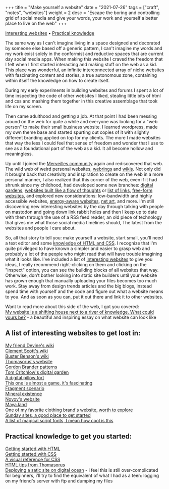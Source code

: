 +++
title = "Make yourself a website"
date = "2021-07-26"
tags = ["craft", "notes", "websites"]
weight = 2
desc = "Escape the boring and controlling grid of social media and give your words, your work and yourself a better place to live on the web"
+++

<div class="table-of-contents">

[Interesting websites](#a-list-of-interesting-websites-to-get-lost-in) •
[Practical knowledge](#practical-knowledge-to-get-you-started)

</div>

The same way as I can't imagine living in a space designed and decorated by someone else based off a generic pattern, I can't imagine my words and my work exist solely in the conformist and reductive spaces that are current day social media apps. When making this website I craved the freedom that I felt when I first started interacting and making stuff on the web as a kid. This place was wonderful, an infinite interconnected array of niche websites with fascinating content and stories, a true autonomous zone, containing within itself the knowledge on how to create itself.

During my early experiments in building websites and forums I spent a lot of time inspecting the code of other websites I liked, stealing little bits of html and css and mashing them together in this creative assemblage that took life on my screen.

Then came adulthood and getting a job. At that point I had been messing around on the web for quite a while and everyone was looking for a "web person" to make their small business website. I learned wordpress, made my own theme base and started spurting out copies of it with slightly different branding applied on top for my clients. The more I made websites that way the less I could feel that sense of freedom and wonder that I use to see as a foundational part of the web as a kid. It all become hollow and meaningless.

Up until I joined the [Merveilles community](https://merveilles.town/) again and rediscovered that web. The wild web of weird personal websites, [webrings](https://webring.xxiivv.com/#random) and [wikis](https://wiki.xxiivv.com/site/about.html). Not only did it brought back that creativity and inspiration to create on the web in a more personal manner, I also realized that this corner of the web, even if it had shrunk since my childhood, had developed some new branches: [digital gardens](https://tomcritchlow.com/2019/02/17/building-digital-garden/), [websites built like a flow of thoughts](http://npanzer.com/bog/cirzi.html) or [list of links](http://daywreckers.com/), [free-form websites](https://www.cellestialstudios.com/), and explored new considerations: low-bandwidth and highly accessible websites, [energy-aware websites](https://branch.climateaction.tech/), [net art](http://archive.rhizome.org/), and more. I'm still discovering new interesting websites by the day through talking with people on mastodon and going down link rabbit holes and then I keep up to date with them through the use of a RSS feed reader, an old piece of technology that gives me what those social media timelines should, The latest from the websites and people I care about.

So, all that story to tell you: make yourself a website, start small, you'll  need a text editor and some [knowledge of HTML and CSS](#practical-knowledge-to-get-you-started). I recognize that I'm quite privileged to have known a simpler and easier to grasp web and probably a lot of the people who might read that will have trouble imagining what it looks like. I've included a list of [interesting websites](#a-list-of-interesting-websites-to-get-lost-in) to give you ideas, I really recommend right-clicking on them and clicking on the "inspect" option, you can see the building blocks of all websites that way. Otherwise, don’t bother looking into static site builders until your website has grown enough that manually uploading your files becomes too much work. Stay away from design trends articles and the big blogs, instead spend time with yourself and the code and figure out what a website means to you. And as soon as you can, put it out there and link it to other websites.

Want to read more about this side of the web, I got you covered:  
[My website is a shifting house next to a river of knowledge. What could yours be?](https://thecreativeindependent.com/essays/laurel-schwulst-my-website-is-a-shifting-house-next-to-a-river-of-knowledge-what-could-yours-be/) - a beautiful and inspiring essay on what website can look like

## A list of interesting websites to get lost in:  
[My friend Devine's wiki](https://wiki.xxiivv.com/site/home.html)  
[Clement Scott's wiki](https://nchrs.xyz/site/home.html)  
[Buster Benson's wiki](https://notes.busterbenson.com/)  
[Thomasorus's website](https://thomasorus.com/home.html)  
[Gordon Brander patterns](http://gordonbrander.com/pattern/)  
[Tom Critchlow's digital garden](https://tomcritchlow.com/wiki/)  
[A digital pillow fort](https://eli.li/)  
[This one is almost a game, it's fascinating](https://sixey.es/crystal/)  
[Fragment scenario](http://fragmentscenario.com/index.html)  
[Mineral existence](https://mineralexistence.com/)  
[Novov's website](https://novov.me/index.html)  
[Maya.land](https://maya.land/)  
[One of my favorite clothing brand's website, worth to explore](https://online-ceramics.com/)  
[Sunday sites, a good place to get started](https://sundaysites.cafe/index.html)  
[A list of magical script fonts, I mean how cool is this](http://www.geocities.ws/nu_isis/fonts.html)

## Practical knowledge to get you started:  
[Getting started with HTML](https://developer.mozilla.org/en-US/docs/Learn/HTML/Introduction_to_HTML/Getting_started)  
[Getting started with CSS](https://developer.mozilla.org/en-US/docs/Learn/CSS/First_steps/Getting_started)  
[A visual reference for CSS](https://cssreference.io/)  
[HTML tips from Thomasorus](https://thomasorus.com/html-tips.html)  
[Deploying a satic site on digital ocean](https://www.digitalocean.com/community/tutorials/how-to-deploy-a-static-website-to-the-cloud-with-digitalocean-app-platform) - i feel this is still over-complicated for beginners, i'll try to find the equivalent of what I had as a teen: logging on my friend's server with ftp and dumping my files
